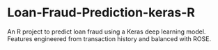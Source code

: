 # Loan-Fraud-Prediction-keras-R
An R project to predict loan fraud using a Keras deep learning model. Features engineered from transaction history and balanced with ROSE.
